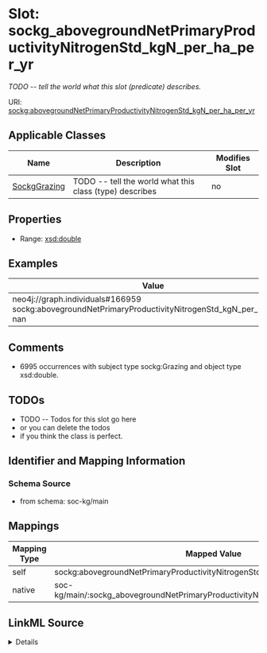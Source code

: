 

# Slot: sockg_abovegroundNetPrimaryProductivityNitrogenStd_kgN_per_ha_per_yr


_TODO -- tell the world what this slot (predicate) describes._





URI: [sockg:abovegroundNetPrimaryProductivityNitrogenStd_kgN_per_ha_per_yr](http://www.semanticweb.org/sockg/ontologies/2024/0/soil-carbon-ontology/abovegroundNetPrimaryProductivityNitrogenStd_kgN_per_ha_per_yr)



<!-- no inheritance hierarchy -->





## Applicable Classes

| Name | Description | Modifies Slot |
| --- | --- | --- |
| [SockgGrazing](../classes/SockgGrazing.md) | TODO -- tell the world what this class (type) describes |  no  |







## Properties

* Range: [xsd:double](http://www.w3.org/2001/XMLSchema#double)






## Examples

| Value |
| --- |
| neo4j://graph.individuals#166959 sockg:abovegroundNetPrimaryProductivityNitrogenStd_kgN_per_ha_per_yr nan |

## Comments

* 6995 occurrences with subject type sockg:Grazing and object type xsd:double.

## TODOs

* TODO -- Todos for this slot go here
* or you can delete the todos
* if you think the class is perfect.

## Identifier and Mapping Information







### Schema Source


* from schema: soc-kg/main




## Mappings

| Mapping Type | Mapped Value |
| ---  | ---  |
| self | sockg:abovegroundNetPrimaryProductivityNitrogenStd_kgN_per_ha_per_yr |
| native | soc-kg/main/:sockg_abovegroundNetPrimaryProductivityNitrogenStd_kgN_per_ha_per_yr |




## LinkML Source

<details>
```yaml
name: sockg_abovegroundNetPrimaryProductivityNitrogenStd_kgN_per_ha_per_yr
description: TODO -- tell the world what this slot (predicate) describes.
todos:
- TODO -- Todos for this slot go here
- or you can delete the todos
- if you think the class is perfect.
comments:
- 6995 occurrences with subject type sockg:Grazing and object type xsd:double.
examples:
- value: neo4j://graph.individuals#166959 sockg:abovegroundNetPrimaryProductivityNitrogenStd_kgN_per_ha_per_yr
    nan
from_schema: soc-kg/main
rank: 1000
slot_uri: sockg:abovegroundNetPrimaryProductivityNitrogenStd_kgN_per_ha_per_yr
alias: sockg_abovegroundNetPrimaryProductivityNitrogenStd_kgN_per_ha_per_yr
domain_of:
- sockg_Grazing
range: double

```
</details>